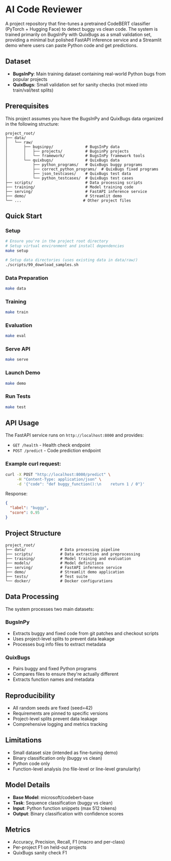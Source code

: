 # AI Code Reviewer

A project repository that fine-tunes a pretrained CodeBERT classifier (PyTorch + Hugging Face) to detect buggy vs clean code. The system is trained primarily on BugsInPy with QuixBugs as a small validation set, providing a minimal but polished FastAPI inference service and a Streamlit demo where users can paste Python code and get predictions.

## Dataset

- **BugsInPy**: Main training dataset containing real-world Python bugs from popular projects
- **QuixBugs**: Small validation set for sanity checks (not mixed into train/val/test splits)

## Prerequisites

This project assumes you have the BugsInPy and QuixBugs data organized in the following structure:

```
project_root/
├── data/
│   └── raw/
│       ├── bugsinpy/              # BugsInPy data
│       │   ├── projects/          # BugsinPy projects
│       │   └── framework/         # BugsInPy framework tools
│       └── quixbugs/              # QuixBugs data
│           ├── python_programs/   # QuixBugs buggy programs
│           ├── correct_python_programs/  # QuixBugs fixed programs
│           ├── json_testcases/    # QuixBugs test data
│           └── python_testcases/  # QuixBugs test cases
├── scripts/                       # Data processing scripts
├── training/                      # Model training code
├── serving/                       # FastAPI inference service
├── demo/                          # Streamlit demo
└── ...                           # Other project files
```

## Quick Start

### Setup
```bash
# Ensure you're in the project root directory
# Setup virtual environment and install dependencies
make setup

# Setup data directories (uses existing data in data/raw/)
./scripts/99_download_samples.sh
```

### Data Preparation
```bash
make data
```

### Training
```bash
make train
```

### Evaluation
```bash
make eval
```

### Serve API
```bash
make serve
```

### Launch Demo
```bash
make demo
```

### Run Tests
```bash
make test
```

## API Usage

The FastAPI service runs on `http://localhost:8000` and provides:

- `GET /health` - Health check endpoint
- `POST /predict` - Code prediction endpoint

### Example curl request:
```bash
curl -X POST "http://localhost:8000/predict" \
     -H "Content-Type: application/json" \
     -d '{"code": "def buggy_function():\n    return 1 / 0"}'
```

Response:
```json
{
  "label": "buggy",
  "score": 0.95
}
```

## Project Structure

```
project_root/
├── data/               # Data processing pipeline
├── scripts/            # Data extraction and preprocessing
├── training/           # Model training and evaluation
├── models/             # Model definitions
├── serving/            # FastAPI inference service
├── demo/               # Streamlit demo application
├── tests/              # Test suite
└── docker/             # Docker configurations
```

## Data Processing

The system processes two main datasets:

### BugsInPy
- Extracts buggy and fixed code from git patches and checkout scripts
- Uses project-level splits to prevent data leakage
- Processes bug info files to extract metadata

### QuixBugs
- Pairs buggy and fixed Python programs
- Compares files to ensure they're actually different
- Extracts function names and metadata

## Reproducibility

- All random seeds are fixed (seed=42)
- Requirements are pinned to specific versions
- Project-level splits prevent data leakage
- Comprehensive logging and metrics tracking

## Limitations

- Small dataset size (intended as fine-tuning demo)
- Binary classification only (buggy vs clean)
- Python code only
- Function-level analysis (no file-level or line-level granularity)

## Model Details

- **Base Model**: microsoft/codebert-base
- **Task**: Sequence classification (buggy vs clean)
- **Input**: Python function snippets (max 512 tokens)
- **Output**: Binary classification with confidence scores

## Metrics

- Accuracy, Precision, Recall, F1 (macro and per-class)
- Per-project F1 on held-out projects
- QuixBugs sanity check F1
